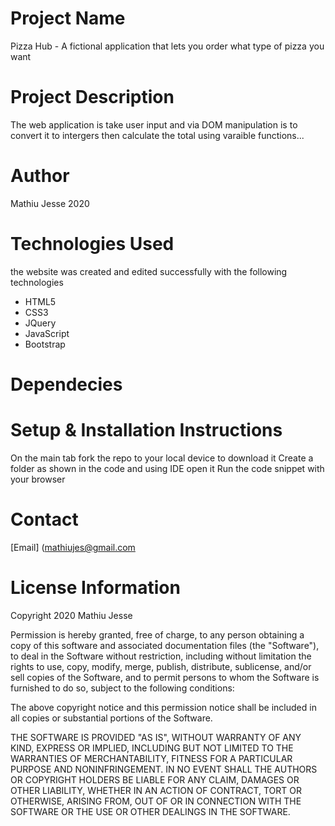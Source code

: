# Project Name
Pizza Hub - A fictional application that lets you order what type of pizza you want 
# Project Description
The web application is take user input and via DOM manipulation is to convert it to intergers then calculate the total using varaible functions...
# Author
Mathiu Jesse 2020
# Technologies Used
the website was created and edited successfully with the following technologies
- HTML5
- CSS3
- JQuery
- JavaScript
- Bootstrap
# Dependecies

# Setup & Installation Instructions
On the main tab fork the repo to your local device to download it 
Create a folder as shown in the code and using IDE open it
Run the code snippet with your browser
# Contact
[Email] (mathiujes@gmail.com
# License Information
Copyright 2020 Mathiu Jesse

Permission is hereby granted, free of charge, to any person obtaining a copy of this software and associated documentation files (the "Software"), to deal in the Software without restriction, including without limitation the rights to use, copy, modify, merge, publish, distribute, sublicense, and/or sell copies of the Software, and to permit persons to whom the Software is furnished to do so, subject to the following conditions:

The above copyright notice and this permission notice shall be included in all copies or substantial portions of the Software.

THE SOFTWARE IS PROVIDED "AS IS", WITHOUT WARRANTY OF ANY KIND, EXPRESS OR IMPLIED, INCLUDING BUT NOT LIMITED TO THE WARRANTIES OF MERCHANTABILITY, FITNESS FOR A PARTICULAR PURPOSE AND NONINFRINGEMENT. IN NO EVENT SHALL THE AUTHORS OR COPYRIGHT HOLDERS BE LIABLE FOR ANY CLAIM, DAMAGES OR OTHER LIABILITY, WHETHER IN AN ACTION OF CONTRACT, TORT OR OTHERWISE, ARISING FROM, OUT OF OR IN CONNECTION WITH THE SOFTWARE OR THE USE OR OTHER DEALINGS IN THE SOFTWARE.

